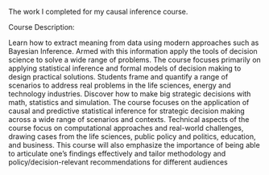 The work I completed for my causal inference course.

Course Description:

Learn how to extract meaning from data using modern approaches such as Bayesian Inference. Armed with this
information apply the tools of decision science to solve a wide range of problems. The course focuses primarily on
applying statistical inference and formal models of decision making to design practical solutions. Students frame
and quantify a range of scenarios to address real problems in the life sciences, energy and technology industries.
Discover how to make big strategic decisions with math, statistics and simulation.
The course focuses on the application of causal and predictive statistical inference for strategic decision making
across a wide range of scenarios and contexts. Technical aspects of the course focus on computational approaches
and real-world challenges, drawing cases from the life sciences, public policy and politics, education, and business.
This course will also emphasize the importance of being able to articulate one’s findings effectively and tailor
methodology and policy/decision-relevant recommendations for different audiences
